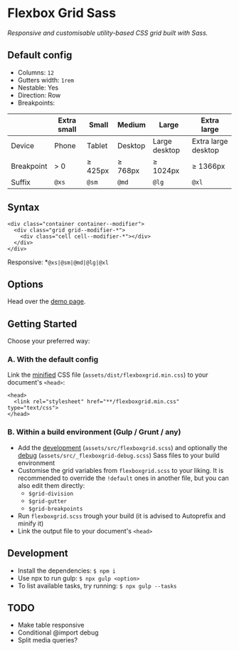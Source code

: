 # Flexbox Grid Sass

_Responsive and customisable utility-based CSS grid built with Sass._

## Default config

- Columns: `12`
- Gutters width: `1rem`
- Nestable: Yes
- Direction: Row
- Breakpoints:

|            | Extra small | Small   | Medium  | Large         | Extra large         |
| ---------- | ----------- | ------- | ------- | ------------- | ------------------- |
| Device     | Phone       | Tablet  | Desktop | Large desktop | Extra large desktop |
| Breakpoint | > 0         | ≥ 425px | ≥ 768px | ≥ 1024px      | ≥ 1366px            |
| Suffix     | `@xs`       | `@sm`   | `@md`   | `@lg`         | `@xl`               |

## Syntax

```
<div class="container container--modifier">
  <div class="grid grid--modifier-*">
    <div class="cell cell--modifier-*"></div>
  </div>
</div>
```

Responsive: \*`@xs|@sm|@md|@lg|@xl`

## Options

Head over the [demo page](https://johanmouchet.github.io/flexboxgrid-sass/index.html).

## Getting Started

Choose your preferred way:

### A. With the default config

Link the [minified](https://github.com/JohanMouchet/flexboxgrid-sass/blob/master/assets/dist/css/flexboxgrid.min.css) CSS file (`assets/dist/flexboxgrid.min.css`) to your document's `<head>`:

```
<head>
  <link rel="stylesheet" href="**/flexboxgrid.min.css" type="text/css">
</head>
```

### B. Within a build environment (Gulp / Grunt / any)

- Add the [development](https://github.com/JohanMouchet/flexboxgrid-sass/blob/master/assets/src/scss/flexboxgrid.scss) (`assets/src/flexboxgrid.scss`) and optionally the [debug](https://github.com/JohanMouchet/flexboxgrid-sass/blob/master/assets/src/scss/_flexboxgrid-debug.scss.scss) (`assets/src/_flexboxgrid-debug.scss`) Sass files to your build environment
- Customise the grid variables from `flexboxgrid.scss` to your liking. It is recommended to override the `!default` ones in another file, but you can also edit them directly:
  - `$grid-division`
  - `$grid-gutter`
  - `$grid-breakpoints`
- Run `flexboxgrid.scss` trough your build (it is advised to Autoprefix and minify it)
- Link the output file to your document's `<head>`

## Development

- Install the dependencies: `$ npm i`
- Use npx to run gulp: `$ npx gulp <option>`
- To list available tasks, try running: `$ npx gulp --tasks`

## TODO

- Make table responsive
- Conditional @import debug
- Split media queries?
